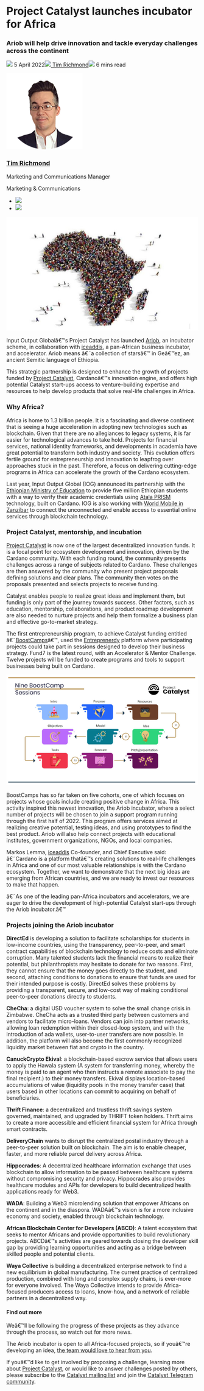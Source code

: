 # Project Catalyst launches incubator for Africa
### **Ariob will help drive innovation and tackle everyday challenges across the continent**
![](img/2022-04-05-project-catalyst-launches-incubator-for-africa.002.png) 5 April 2022![](img/2022-04-05-project-catalyst-launches-incubator-for-africa.002.png)[ Tim Richmond](/en/blog/authors/tim-richmond/page-1/)![](img/2022-04-05-project-catalyst-launches-incubator-for-africa.003.png) 6 mins read

![Tim Richmond](img/2022-04-05-project-catalyst-launches-incubator-for-africa.004.png)[](/en/blog/authors/tim-richmond/page-1/)
### [**Tim Richmond**](/en/blog/authors/tim-richmond/page-1/)
Marketing and Communications Manager

Marketing & Communications

- ![](img/2022-04-05-project-catalyst-launches-incubator-for-africa.005.png)[](mailto:tim.richmond@iohk.io "Email")
- ![](img/2022-04-05-project-catalyst-launches-incubator-for-africa.006.png)[](https://www.linkedin.com/in/tim--richmond/ "LinkedIn")

![Project Catalyst launches incubator for Africa](img/2022-04-05-project-catalyst-launches-incubator-for-africa.007.jpeg)

Input Output Globalâ€™s Project Catalyst has launched [Ariob](http://ariob.io), an incubator scheme, in collaboration with [iceaddis](https://summit.cardano.org/sessions/building-community-in-africa), a pan-African business incubator, and accelerator. Ariob means â€˜a collection of starsâ€™ in Geâ€™ez, an ancient Semitic language of Ethiopia.

This strategic partnership is designed to enhance the growth of projects funded by [Project Catalyst](https://developers.cardano.org/docs/governance/project-catalyst/), Cardanoâ€™s innovation engine, and offers high potential Catalyst start-ups access to venture-building expertise and resources to help develop products that solve real-life challenges in Africa.
### **Why Africa?**
Africa is home to 1.3 billion people. It is a fascinating and diverse continent that is seeing a huge acceleration in adopting new technologies such as blockchain. Given that there are no allegiances to legacy systems, it is far easier for technological advances to take hold. Projects for financial services, national identity frameworks, and developments in academia have great potential to transform both industry and society. This evolution offers fertile ground for entrepreneurship and innovation to leapfrog over approaches stuck in the past. Therefore, a focus on delivering cutting-edge programs in Africa can accelerate the growth of the Cardano ecosystem.

Last year, Input Output Global (IOG) announced its partnership with the [Ethiopian Ministry of Education](https://iohk.io/en/blog/posts/2021/04/27/blockchain-finally-comes-of-age-with-worlds-biggest-blockchain-deployment/) to provide five million Ethiopian students with a way to verify their academic credentials using [Atala PRISM](https://atalaprism.io) technology, built on Cardano. IOG is also working with [World Mobile in Zanzibar](https://youtu.be/WSSpI8Rtif0) to connect the unconnected and enable access to essential online services through blockchain technology.
### **Project Catalyst, mentorship, and incubation**
[Project Catalyst](https://iohk.io/en/blog/posts/2021/02/12/our-million-dollar-baby-project-catalyst) is now one of the largest decentralized innovation funds. It is a focal point for ecosystem development and innovation, driven by the Cardano community. With each funding round, the community presents challenges across a range of subjects related to Cardano. These challenges are then answered by the community who present project proposals defining solutions and clear plans. The community then votes on the proposals presented and selects projects to receive funding. 

Catalyst enables people to realize great ideas and implement them, but funding is only part of the journey towards success. Other factors, such as education, mentorship, collaborations, and product roadmap development are also needed to nurture projects and help them formalize a business plan and effective go-to-market strategy.

The first entrepreneurship program, to achieve Catalyst funding entitled â€˜[BoostCamps](https://www.youtube.com/watch?v=x8134D_Ip9o&t=418s)â€™, used the [Entreprenerdy](https://entreprenerdy.com) platform where participating projects could take part in sessions designed to develop their business strategy. Fund7 is the latest round, with an Accelerator & Mentor Challenge. Twelve projects will be funded to create programs and tools to support businesses being built on Cardano.

![](img/2022-04-05-project-catalyst-launches-incubator-for-africa.008.png)

BoostCamps has so far taken on five cohorts, one of which focuses on projects whose goals include creating positive change in Africa. This activity inspired this newest innovation, the Ariob incubator, where a select number of projects will be chosen to join a support program running through the first half of 2022. This program offers services aimed at realizing creative potential, testing ideas, and using prototypes to find the best product. Ariob will also help connect projects with educational institutes, government organizations, NGOs, and local companies.

Markos Lemma, [iceaddis](https://www.iceaddis.com/) Co-founder, and Chief Executive said: â€˜Cardano is a platform thatâ€™s creating solutions to real-life challenges in Africa and one of our most valuable relationships is with the Cardano ecosystem. Together, we want to demonstrate that the next big ideas are emerging from African countries, and we are ready to invest our resources to make that happen. 

â€˜As one of the leading pan-Africa incubators and accelerators, we are eager to drive the development of high-potential Catalyst start-ups through the Ariob incubator.â€™
### **Projects joining the Ariob incubator**
**DirectEd** is developing a solution to facilitate scholarships for students in low-income countries, using the transparency, peer-to-peer, and smart contract capabilities of blockchain technology to reduce costs and eliminate corruption. Many talented students lack the financial means to realize their potential, but philanthropists may hesitate to donate for two reasons. First, they cannot ensure that the money goes directly to the student, and second, attaching conditions to donations to ensure that funds are used for their intended purpose is costly. DirectEd solves these problems by providing a transparent, secure, and low-cost way of making conditional peer-to-peer donations directly to students.

**CheCha**: a digital USD voucher system to solve the small change crisis in Zimbabwe. CheCha acts as a trusted third party between customers and vendors to facilitate micro-loans. Vendors can join into partner networks, allowing loan redemption within their closed-loop system, and with the introduction of ada wallets, user-to-user transfers are now possible. In addition, the platform will also become the first commonly recognized liquidity market between fiat and crypto in the country.

**CanuckCrypto Ekival**: a blockchain-based escrow service that allows users to apply the Hawala system (A system for transferring money, whereby the money is paid to an agent who then instructs a remote associate to pay the final recipient.) to their money transfers. Ekival displays location-based accumulations of value (liquidity pools in the money transfer case) that users based in other locations can commit to acquiring on behalf of beneficiaries.

**Thrift Finance**: a decentralized and trustless thrift savings system governed, maintained, and upgraded by THRIFT token holders. Thrift aims to create a more accessible and efficient financial system for Africa through smart contracts.

**DeliveryChain** wants to disrupt the centralized postal industry through a peer-to-peer solution built on blockchain. The aim is to enable cheaper, faster, and more reliable parcel delivery across Africa.

**Hippocrades**: A decentralized healthcare information exchange that uses blockchain to allow information to be passed between healthcare systems without compromising security and privacy. Hippocrades also provides healthcare modules and APIs for developers to build decentralized health applications ready for Web3.

**WADA**: Building a Web3 microlending solution that empower Africans on the continent and in the diaspora. WADAâ€™s vision is for a more inclusive economy and society, enabled through blockchain technology. 

**African Blockchain Center for Developers (ABCD)**: A talent ecosystem that seeks to mentor Africans and provide opportunities to build revolutionary projects. ABCDâ€™s activities are geared towards closing the developer skill gap by providing learning opportunities and acting as a bridge between skilled people and potential clients. 

**Waya Collective** is building a decentralized enterprise network to find a new equilibrium in global manufacturing. The current practice of centralized production, combined with long and complex supply chains, is ever-more for everyone involved. The Waya Collective intends to provide Africa-focused producers access to loans, know-how, and a network of reliable partners in a decentralized way. 
#### **Find out more**
Weâ€™ll be following the progress of these projects as they advance through the process, so watch out for more news.

The Ariob incubator is open to all Africa-focused projects, so if youâ€™re developing an idea, [the team would love to hear from you](https://ioincubator.com).

If youâ€™d like to get involved by proposing a challenge, learning more about [Project Catalyst](https://iohk.io/en/blog/posts/2021/02/12/our-million-dollar-baby-project-catalyst), or would like to answer challenges posted by others, please subscribe to the [Catalyst mailing list](https://bit.ly/3dSZJvx) and join the [Catalyst Telegram community](https://t.me/cardanocatalyst).
